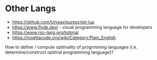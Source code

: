 # Other Langs
* https://github.com/Unisay/purescript-lua
* https://www.flyde.dev/ - visual programming language for developers
* https://www.roc-lang.org/tutorial 
* https://rosettacode.org/wiki/Category:Plain_English

How to define / compute optimality of progrmming languages (i.e. determine/construct optimal programming language)?
